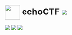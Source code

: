 # <img src=https://echoctf.red/images/appicon.png width=48px align=center> echoCTF  [![](https://shields.io/github/stars/echoctf?style=social)](https://github.com/echoctf/)


[![](https://img.shields.io/twitter/follow/echoctf?style=social)](https://twitter.com/echoctf) 
[![](https://img.shields.io/badge/Join_Our_Discord-purple.svg?style=socail&logo=discord&logoColor=white)](https://discord.gg/usGhmRzCqB) 
[![](https://img.shields.io/badge/Contact_Us-red.svg?style=socail&logo=gmail&logoColor=white)](mailto:support]at[echoctf.com)
